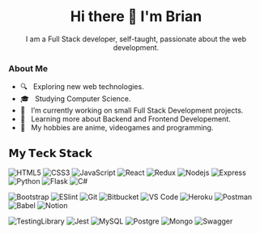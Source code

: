<div align="center">
  <h1> Hi there 👋 I'm Brian </h1>
  I am a Full Stack developer, self-taught, passionate about the web development.
</div>

  <h3> About Me </h3>

  - 🔍 &nbsp; Exploring new web technologies.
  - 🎓 &nbsp; Studying Computer Science.
  - 💼 &nbsp; I’m currently working on small Full Stack Development projects.
  - 🎯 &nbsp; Learning more about Backend and Frontend Developement.
  - 🎉 &nbsp; My hobbies are anime, videogames and programming.


## 𝗠𝘆 𝗧𝗲𝗰𝗸 𝗦𝘁𝗮𝗰𝗸

![HTML5](https://img.shields.io/badge/-HTML5-%23E44D27?style=flat-square&logo=html5&logoColor=ffffff)
![CSS3](https://img.shields.io/badge/-CSS3-%231572B6?style=flat-square&logo=css3)
![JavaScript](https://img.shields.io/badge/-JavaScript-%23F7DF1C?style=flat-square&logo=javascript&logoColor=000000&labelColor=%23F7DF1C&color=%23FFCE5A)
![React](https://img.shields.io/badge/-React-%23282C34?style=flat-square&logo=react)
![Redux](https://img.shields.io/badge/redux-%23593d88.svg?style=flat&for-the-badge&logo=redux&logoColor=white)
![Nodejs](https://img.shields.io/badge/node.js-%2343853D.svg?style=flat&for-the-badge&logo=node-dot-js&logoColor=white)
![Express](https://img.shields.io/badge/express.js-%23404d59.svg?style=flat&for-the-badge&logo=express&logoColor=%2361DAFB)
![Python](https://img.shields.io/badge/python-%2314354C.svg?style=flat&for-the-badge&logo=python&logoColor=white)
![Flask](https://img.shields.io/badge/flask-%23000.svg?style=flat&for-the-badge&logo=flask&logoColor=white)
![C#](https://img.shields.io/badge/c%23-%23239120.svg?style=flat&for-the-badge&logo=c-sharp&logoColor=white)

![Bootstrap](https://img.shields.io/badge/bootstrap-%23563D7C.svg?style=flat&for-the-badge&logo=bootstrap&logoColor=white)
![ESlint](https://img.shields.io/badge/-ESLint-%234B32C3?style=flat-square&logo=eslint)
![Git](https://img.shields.io/badge/-Git-%23F05032?style=flat-square&logo=git&logoColor=%23ffffff)
![Bitbucket](https://img.shields.io/badge/bitbucket-%230047B3.svg?style=flat&for-the-badge&logo=bitbucket&logoColor=white)
![VS Code](https://img.shields.io/badge/-VSCode-%23007ACC?style=flat-square&logo=visual-studio-code)
![Heroku](https://img.shields.io/badge/heroku-%23430098.svg?style=flat&for-the-badge&logo=heroku&logoColor=white)
![Postman](https://img.shields.io/badge/Postman-FF6C37?style=flat&for-the-badge&logo=postman&logoColor=red)
![Babel](https://img.shields.io/badge/Babel-F9DC3e?style=flat&for-the-badge&logo=babel&logoColor=black")
![Notion](https://img.shields.io/badge/Notion-%23000000.svg?style=flat&for-the-badge&logo=notion&logoColor=white)

![TestingLibrary](https://img.shields.io/badge/-TestingLibrary-%23E33332?style=flat&for-the-badge&logo=testing-library&logoColor=white)
![Jest](https://img.shields.io/badge/-jest-%23C21325?style=flat&for-the-badge&logo=jest&logoColor=white)
![MySQL](https://img.shields.io/badge/mysql-%2300f.svg?style=flat&for-the-badge&logo=mysql&logoColor=white)
![Postgre](https://img.shields.io/badge/postgres-%23316192.svg?style=flat&for-the-badge&logo=postgresql&logoColor=white)
![Mongo](https://img.shields.io/badge/MongoDB-%234ea94b.svg?style=flat&for-the-badge&logo=mongodb&logoColor=white)
![Swagger](https://img.shields.io/badge/swagger-%2343853D.svg?style=flat&for-the-badge&logo=swagger&logoColor=white)
